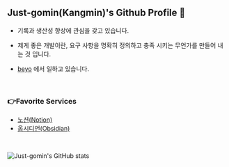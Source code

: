 ## Just-gomin(Kangmin)'s Github Profile 👋

- 기록과 생산성 향상에 관심을 갖고 있습니다.
- 제게 좋은 개발이란, 요구 사항을 명확히 정의하고 충족 시키는 무언가를 만들어 내는 것 입니다.

- [beyo](https://github.com/Beyo-Inc) 에서 일하고 있습니다.

<br>

### 👉Favorite Services

- [노션(Notion)](https://www.notion.so/product)
- [옵시디언(Obsidian)](https://obsidian.md/)


<br>

![Just-gomin's GitHub stats](https://github-readme-stats.vercel.app/api?username=Just-gomin&line_height=24&show_icons=true)

<br>

<!--
**Just-gomin/Just-gomin** is a ✨ _special_ ✨ repository because its `README.md` (this file) appears on your GitHub profile.

Here are some ideas to get you started:

- 🔭 I’m currently working on ...
- 🌱 I’m currently learning ...
- 👯 I’m looking to collaborate on ...
- 🤔 I’m looking for help with ...
- 💬 Ask me about ...
- 📫 How to reach me: ...
- 😄 Pronouns: ...
- ⚡ Fun fact: ...
-->
